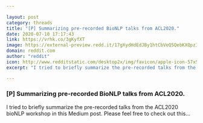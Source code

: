 ```yaml
---

layout: post
category: threads
title: "[P] Summarizing pre-recorded BioNLP talks from ACL2020."
date: 2020-07-10 17:17:43
link: https://vrhk.co/3gKyfXT
image: https://external-preview.redd.it/17gXydHdEdJBy1htCbVeQ5QebKXQpzIVf0RwPGfly1M.jpg?width=1200&height=400&auto=webp&crop=1200:400,smart&s=8b4b14ff7e2a2ae15b8480cb3e77b1fd99ebfe5a
domain: reddit.com
author: "reddit"
icon: http://www.redditstatic.com/desktop2x/img/favicon/apple-icon-57x57.png
excerpt: "I tried to briefly summarize the pre-recorded talks from the ACL2020 bioNLP workshop in this Medium post. Please feel free to check out this..."

---
```


### [P] Summarizing pre-recorded BioNLP talks from ACL2020.

I tried to briefly summarize the pre-recorded talks from the ACL2020 bioNLP workshop in this Medium post. Please feel free to check out this...